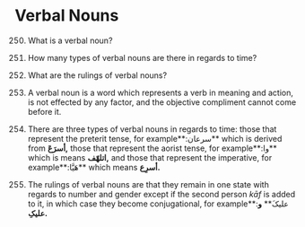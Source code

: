 Verbal Nouns
============

250. What is a verbal noun?

251. How many types of verbal nouns are there in regards to time?

252. What are the rulings of verbal nouns?

250. A verbal noun is a word which represents a verb in meaning and
action, is not effected by any factor, and the objective compliment
cannot come before it.

251. There are three types of verbal nouns in regards to time: those
that represent the preterit tense, for example**:سرعان** which is
derived from **أسرَعَ,** those that represent the aorist tense, for
example**:وا** which is means **اتلهّف,** and those that represent the
imperative, for example**:هَیَّا** which means **أسرِع.**

252. The rulings of verbal nouns are that they remain in one state with
regards to number and gender except if the second person *kāf* is added
to it, in which case they become conjugational, for example**:علیکَ**
**و** **علیکِ.**


